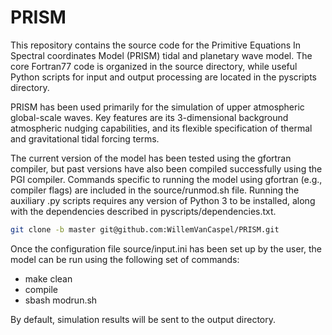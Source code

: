 # PRISM

This repository contains the source code for the Primitive Equations In Spectral coordinates Model (PRISM) tidal and planetary wave model. The core Fortran77 code is organized in the source directory, while useful Python scripts for input and output processing are located in the pyscripts directory. 

PRISM has been used primarily for the simulation of upper atmospheric global-scale waves. Key features are its 3-dimensional background atmospheric nudging capabilities, and its flexible specification of thermal and gravitational tidal forcing terms. 

The current version of the model has been tested using the gfortran compiler, but past versions have also been compiled successfully using the PGI compiler. Commands specific to running the model using gfortran (e.g., compiler flags) are included in the source/runmod.sh file. Running the auxiliary .py scripts requires any version of Python 3 to be installed, along with the dependencies described in pyscripts/dependencies.txt. 

```bash
git clone -b master git@github.com:WillemVanCaspel/PRISM.git
```

Once the configuration file source/input.ini has been set up by the user, the model can be run using the following set of commands:

- make clean
- compile
- sbash modrun.sh

By default, simulation results will be sent to the output directory. 

